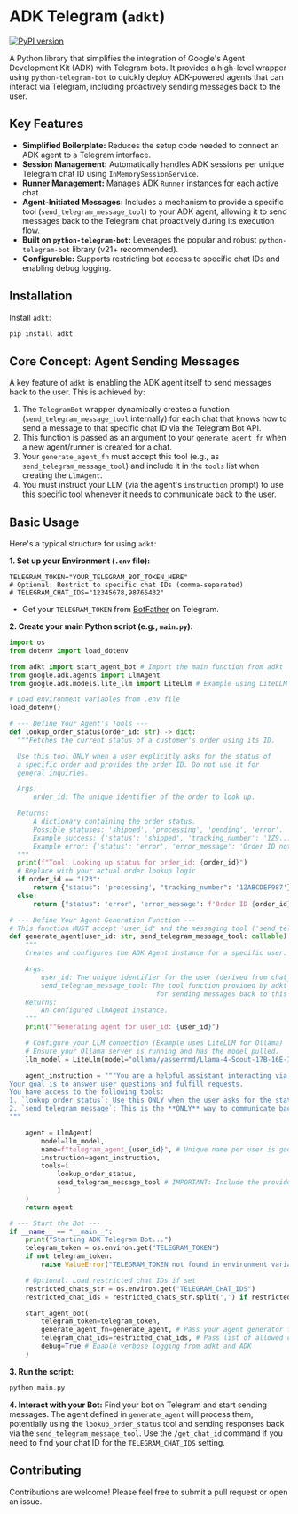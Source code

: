 # ADK Telegram (`adkt`)

[![PyPI version](https://badge.fury.io/py/adkt.svg)](https://badge.fury.io/py/adkt) <!-- Assuming 'adkt' is the name on PyPI -->
<!-- Add other badges like license, build status if applicable -->

A Python library that simplifies the integration of Google's Agent Development Kit (ADK) with Telegram bots. It provides a high-level wrapper using `python-telegram-bot` to quickly deploy ADK-powered agents that can interact via Telegram, including proactively sending messages back to the user.

## Key Features

*   **Simplified Boilerplate:** Reduces the setup code needed to connect an ADK agent to a Telegram interface.
*   **Session Management:** Automatically handles ADK sessions per unique Telegram chat ID using `InMemorySessionService`.
*   **Runner Management:** Manages ADK `Runner` instances for each active chat.
*   **Agent-Initiated Messages:** Includes a mechanism to provide a specific tool (`send_telegram_message_tool`) to your ADK agent, allowing it to send messages back to the Telegram chat proactively during its execution flow.
*   **Built on `python-telegram-bot`:** Leverages the popular and robust `python-telegram-bot` library (v21+ recommended).
*   **Configurable:** Supports restricting bot access to specific chat IDs and enabling debug logging.

## Installation

Install `adkt`:

```bash
pip install adkt
```

## Core Concept: Agent Sending Messages

A key feature of `adkt` is enabling the ADK agent itself to send messages back to the user. This is achieved by:

1.  The `TelegramBot` wrapper dynamically creates a function (`send_telegram_message_tool` internally) for each chat that knows how to send a message to that specific chat ID via the Telegram Bot API.
2.  This function is passed as an argument to your `generate_agent_fn` when a new agent/runner is created for a chat.
3.  Your `generate_agent_fn` must accept this tool (e.g., as `send_telegram_message_tool`) and include it in the `tools` list when creating the `LlmAgent`.
4.  You must instruct your LLM (via the agent's `instruction` prompt) to use this specific tool whenever it needs to communicate back to the user.

## Basic Usage

Here's a typical structure for using `adkt`:

**1. Set up your Environment (`.env` file):**

```dotenv
TELEGRAM_TOKEN="YOUR_TELEGRAM_BOT_TOKEN_HERE"
# Optional: Restrict to specific chat IDs (comma-separated)
# TELEGRAM_CHAT_IDS="12345678,98765432"
```

*   Get your `TELEGRAM_TOKEN` from [BotFather](https://core.telegram.org/bots#botfather) on Telegram.

**2. Create your main Python script (e.g., `main.py`):**

```python
import os
from dotenv import load_dotenv

from adkt import start_agent_bot # Import the main function from adkt
from google.adk.agents import LlmAgent
from google.adk.models.lite_llm import LiteLlm # Example using LiteLLM

# Load environment variables from .env file
load_dotenv()

# --- Define Your Agent's Tools ---
def lookup_order_status(order_id: str) -> dict:
  """Fetches the current status of a customer's order using its ID.

  Use this tool ONLY when a user explicitly asks for the status of
  a specific order and provides the order ID. Do not use it for
  general inquiries.

  Args:
      order_id: The unique identifier of the order to look up.

  Returns:
      A dictionary containing the order status.
      Possible statuses: 'shipped', 'processing', 'pending', 'error'.
      Example success: {'status': 'shipped', 'tracking_number': '1Z9...'}
      Example error: {'status': 'error', 'error_message': 'Order ID not found.'}
  """
  print(f"Tool: Looking up status for order_id: {order_id}")
  # Replace with your actual order lookup logic
  if order_id == "123":
      return {"status": 'processing', "tracking_number": '1ZABCDEF987'}
  else:
      return {"status": 'error', 'error_message': f'Order ID {order_id} not found.'}

# --- Define Your Agent Generation Function ---
# This function MUST accept 'user_id' and the messaging tool ('send_telegram_message_tool')
def generate_agent(user_id: str, send_telegram_message_tool: callable) -> LlmAgent:
    """
    Creates and configures the ADK Agent instance for a specific user.

    Args:
        user_id: The unique identifier for the user (derived from chat_id).
        send_telegram_message_tool: The tool function provided by adkt
                                     for sending messages back to this user's chat.
    Returns:
        An configured LlmAgent instance.
    """
    print(f"Generating agent for user_id: {user_id}")

    # Configure your LLM connection (Example uses LiteLLM for Ollama)
    # Ensure your Ollama server is running and has the model pulled.
    llm_model = LiteLlm(model="ollama/yasserrmd/Llama-4-Scout-17B-16E-Instruct", api_base="http://localhost:11434") # Adjust api_base if needed

    agent_instruction = """You are a helpful assistant interacting via Telegram.
Your goal is to answer user questions and fulfill requests.
You have access to the following tools:
1. `lookup_order_status`: Use this ONLY when the user asks for the status of a specific order and provides the ID.
2. `send_telegram_message`: This is the **ONLY** way to communicate back to the user. Use this tool for *all* responses, including asking for clarification, providing updates, confirming actions, and delivering the final answer. Do not output plain text, always use this tool.
"""

    agent = LlmAgent(
        model=llm_model,
        name=f"telegram_agent_{user_id}", # Unique name per user is good practice
        instruction=agent_instruction,
        tools=[
            lookup_order_status,
            send_telegram_message_tool # IMPORTANT: Include the provided messaging tool
            ]
    )
    return agent

# --- Start the Bot ---
if __name__ == "__main__":
    print("Starting ADK Telegram Bot...")
    telegram_token = os.environ.get("TELEGRAM_TOKEN")
    if not telegram_token:
        raise ValueError("TELEGRAM_TOKEN not found in environment variables.")

    # Optional: Load restricted chat IDs if set
    restricted_chats_str = os.environ.get("TELEGRAM_CHAT_IDS")
    restricted_chat_ids = restricted_chats_str.split(',') if restricted_chats_str else None

    start_agent_bot(
        telegram_token=telegram_token,
        generate_agent_fn=generate_agent, # Pass your agent generator function
        telegram_chat_ids=restricted_chat_ids, # Pass list of allowed chat IDs, or None
        debug=True # Enable verbose logging from adkt and ADK
    )
```

**3. Run the script:**

```bash
python main.py
```

**4. Interact with your Bot:**
Find your bot on Telegram and start sending messages. The agent defined in `generate_agent` will process them, potentially using the `lookup_order_status` tool and sending responses back via the `send_telegram_message_tool`. Use the `/get_chat_id` command if you need to find your chat ID for the `TELEGRAM_CHAT_IDS` setting.

## Contributing

Contributions are welcome! Please feel free to submit a pull request or open an issue.
